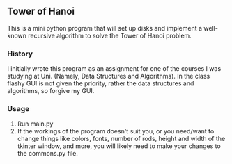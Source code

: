 ## Tower of Hanoi
This is a mini python program that will set up disks and implement a well-known recursive algorithm to solve the Tower of Hanoi problem.

### History
I initially wrote this program as an assignment for one of the courses I was studying at Uni. (Namely, Data Structures and Algorithms). In the class flashy GUI is not given the priority, rather the data structures and algorithms, so forgive my GUI.

### Usage
1. Run main.py
2. If the workings of the program doesn't suit you, or you need/want to change things like colors, fonts, number of rods, height and width of the tkinter window, and more, you will likely need to make your changes to the <im>commons.py</im> file.

